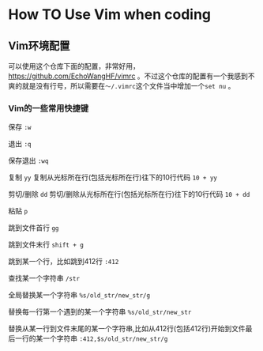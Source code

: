 # How TO Use Vim when coding

## Vim环境配置
可以使用这个仓库下面的配置，非常好用，https://github.com/EchoWangHF/vimrc 。不过这个仓库的配置有一个我感到不爽的就是没有行号，所以需要在`～/.vimrc`这个文件当中增加一个`set nu` 。

### Vim的一些常用快捷键
保存 `:w`

退出 `:q`

保存退出 `:wq`

复制 `yy`  复制从光标所在行(包括光标所在行)往下的10行代码  `10 + yy`
 
剪切/删除 `dd`  剪切/删除从光标所在行(包括光标所在行)往下的10行代码  `10 + dd`

粘贴 `p`

跳到文件首行 `gg`

跳到文件末行 `shift + g`

跳到某一个行，比如跳到412行 `:412` 

查找某一个字符串 `/str`

全局替换某一个字符串 `%s/old_str/new_str/g`

替换每一行第一个遇到的某一个字符串 `%s/old_str/new_str`

替换从某一行到文件末尾的某一个字符串,比如从412行(包括412行)开始到文件最后一行的某一个字符串 `:412,$s/old_str/new_str/g`
